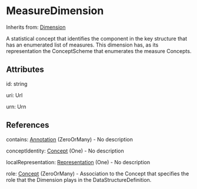 
# MeasureDimension

Inherits from: [Dimension](Dimension.md)



A statistical concept that identifies the component in the key structure that has an enumerated list of measures. This dimension has, as its representation the ConceptScheme that enumerates the measure Concepts.

## Attributes

id: string

uri: Url

urn: Urn



## References

contains: [Annotation](../Base/Annotation.md) (ZeroOrMany) - No description

conceptIdentity: [Concept](../ConceptSchemes/Concept.md) (One) - No description

localRepresentation: [Representation](../Base/Representation.md) (One) - No description

role: [Concept](../ConceptSchemes/Concept.md) (ZeroOrMany) - Association to the Concept that specifies the role that the Dimension plays in the DataStructureDefinition.




